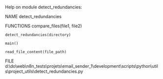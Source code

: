 Help on module detect_redundancies:

NAME
    detect_redundancies

FUNCTIONS
    compare_files(file1, file2)

    detect_redundancies(directory)

    main()

    read_file_content(file_path)

FILE
    d:\do\web\n8n_tests\projets\email_sender_1\development\scripts\python\utils\project_utils\detect_redundancies.py


